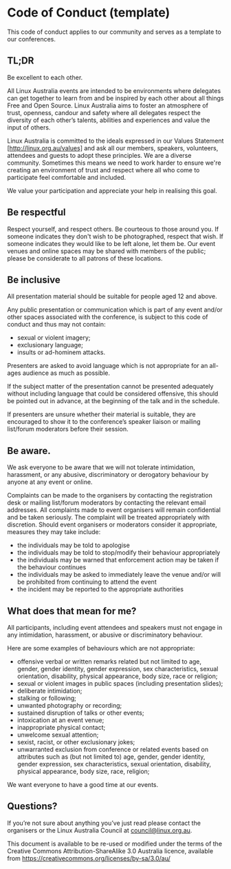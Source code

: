 # Code of Conduct (template)

This code of conduct applies to our community and serves as a template to our
conferences.

## TL;DR

Be excellent to each other.

All Linux Australia events are intended to be environments where delegates
can get together to learn from and be inspired by each other about all things
Free and Open Source. Linux Australia aims to foster an atmosphere of trust,
openness, candour and safety where all delegates respect the diversity of each
other’s talents, abilities and experiences and value the input of others.

Linux Australia is committed to the ideals expressed in our Values Statement
[http://linux.org.au/values] and ask all our members, speakers, volunteers,
attendees and guests to adopt these principles. We are a diverse community.
Sometimes this means we need to work harder to ensure we're creating an
environment of trust and respect where all who come to participate feel
comfortable and included.

We value your participation and appreciate your help in realising this goal.

## Be respectful

Respect yourself, and respect others. Be courteous to those around you. If
someone indicates they don't wish to be photographed, respect that wish. If
someone indicates they would like to be left alone, let them be. Our event
venues and online spaces may be shared with members of the public; please be
considerate to all patrons of these locations.

## Be inclusive

All presentation material should be suitable for people aged 12 and above.

Any public presentation or communication which is part of any event and/or
other spaces associated with the conference, is subject to this code of
conduct and thus may not contain:

- sexual or violent imagery;
- exclusionary language;
- insults or ad-hominem attacks.

Presenters are asked to avoid language which is not appropriate for an
all-ages audience as much as possible.

If the subject matter of the presentation cannot be presented
adequately without including language that could be considered
offensive, this should be pointed out in advance, at the
beginning of the talk and in the schedule.

If presenters are unsure whether their material is suitable, they are
encouraged to show it to the conference’s speaker liaison or mailing
list/forum moderators before their session.

## Be aware.

We ask everyone to be aware that we will not tolerate intimidation,
harassment, or any abusive, discriminatory or derogatory behaviour
by anyone at any event or online.

Complaints can be made to the organisers by contacting the registration desk
or mailing list/forum moderators by contacting the relevant email addresses.
All complaints made to event organisers will remain confidential and be taken
seriously. The complaint will be treated appropriately with discretion. Should
event organisers or moderators consider it appropriate, measures they may take
include:

- the individuals may be told to apologise
- the individuals may be told to stop/modify their behaviour appropriately
- the individuals may be warned that enforcement action may be taken if the
  behaviour continues
- the individuals may be asked to immediately leave the venue and/or will be
  prohibited from continuing to attend the event
- the incident may be reported to the appropriate authorities

## What does that mean for me?

All participants, including event attendees and speakers must not engage in
any intimidation, harassment, or abusive or discriminatory behaviour.

Here are some examples of behaviours which are not appropriate:

- offensive verbal or written remarks related but not limited to age,
  gender, gender identity, gender expression, sex characteristics, sexual
  orientation, disability, physical appearance, body size, race or religion;
- sexual or violent images in public spaces (including presentation slides);
- deliberate intimidation;
- stalking or following;
- unwanted photography or recording;
- sustained disruption of talks or other events;
- intoxication at an event venue;
- inappropriate physical contact;
- unwelcome sexual attention;
- sexist, racist, or other exclusionary jokes;
- unwarranted exclusion from conference or related events based on
  attributes such as (but not limited to) age, gender, gender identity, gender
  expression, sex characteristics, sexual orientation, disability, physical
  appearance, body size, race, religion;

We want everyone to have a good time at our events.

## Questions?

If you’re not sure about anything you’ve just read please contact the
organisers or the Linux Australia Council at council@linux.org.au.

This document is available to be re-used or modified under the terms of the
Creative Commons Attribution-ShareAlike 3.0 Australia licence, available
from https://creativecommons.org/licenses/by-sa/3.0/au/
